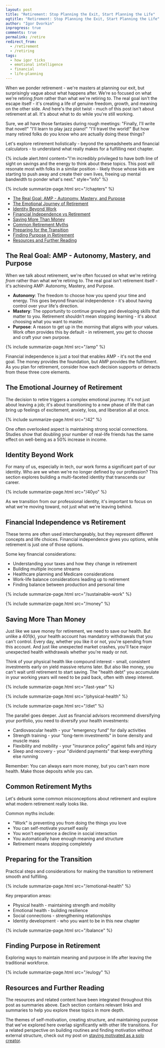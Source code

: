 ```yaml
---
layout: post
title: "Retirement: Stop Planning the Exit, Start Planning the Life"
ogtitle: "Retirement: Stop Planning the Exit, Start Planning the Life"
author: "Igor Dvorkin"
inprogress: true
comments: true
permalink: /retire
redirect_from:
  - /retirement
  - /retiring
tags:
  - how igor ticks
  - emotional intelligence
  - financial
  - life-planning
---
```


When we ponder retirement - we're masters at planning our exit, but surprisingly vague about what happens after. We're so focused on what we're retiring _from_ rather than what we're retiring _to_. The real goal isn't the escape itself - it's creating a life of genuine freedom, growth, and meaning on the other side. And here's the plot twist - much of this post isn't about retirement at all. It's about what to do while you're still working.

Sure, we all have those fantasies during rough meetings: "Finally, I'll write that novel!" "I'll learn to play jazz piano!" "I'll travel the world!" But how many retired folks do you know who are actually doing these things?

Let's explore retirement holistically - beyond the spreadsheets and financial calculators - to understand what really makes for a fulfilling next chapter.

{% include alert.html content="I'm incredibly privileged to have both line of sight on savings and the energy to think about these topics. This post will resonate most with folks in a similar position - likely those whose kids are starting to push away and create their own lives, freeing up mental bandwidth to ponder what's next." style="info" %}

{% include summarize-page.html src="/chapters" %}

<!-- prettier-ignore-start -->
<!-- vim-markdown-toc GFM -->

- [The Real Goal: AMP - Autonomy, Mastery, and Purpose](#the-real-goal-amp---autonomy-mastery-and-purpose)
- [The Emotional Journey of Retirement](#the-emotional-journey-of-retirement)
- [Identity Beyond Work](#identity-beyond-work)
- [Financial Independence vs Retirement](#financial-independence-vs-retirement)
- [Saving More Than Money](#saving-more-than-money)
- [Common Retirement Myths](#common-retirement-myths)
- [Preparing for the Transition](#preparing-for-the-transition)
- [Finding Purpose in Retirement](#finding-purpose-in-retirement)
- [Resources and Further Reading](#resources-and-further-reading)

<!-- vim-markdown-toc-end -->
<!-- prettier-ignore-end -->

## The Real Goal: AMP - Autonomy, Mastery, and Purpose

When we talk about retirement, we're often focused on what we're retiring _from_ rather than what we're retiring _to_. The real goal isn't retirement itself - it's achieving AMP: Autonomy, Mastery, and Purpose.

- **Autonomy**: The freedom to choose how you spend your time and energy. This goes beyond financial independence - it's about having control over your life's direction.
- **Mastery**: The opportunity to continue growing and developing skills that matter to you. Retirement shouldn't mean stopping learning - it's about choosing what you want to master.
- **Purpose**: A reason to get up in the morning that aligns with your values. Work often provides this by default - in retirement, you get to choose and craft your own purpose.

{% include summarize-page.html src="/amp" %}

Financial independence is just a tool that enables AMP - it's not the end goal. The money provides the foundation, but AMP provides the fulfillment. As you plan for retirement, consider how each decision supports or detracts from these three core elements.

## The Emotional Journey of Retirement

The decision to retire triggers a complex emotional journey. It's not just about leaving a job; it's about transitioning to a new phase of life that can bring up feelings of excitement, anxiety, loss, and liberation all at once.

{% include summarize-page.html src="/42" %}

One often overlooked aspect is maintaining strong social connections. Studies show that doubling your number of real-life friends has the same effect on well-being as a 50% increase in income.

## Identity Beyond Work

For many of us, especially in tech, our work forms a significant part of our identity. Who are we when we're no longer defined by our profession? This section explores building a multi-faceted identity that transcends our career.

{% include summarize-page.html src="/40yo" %}

As we transition from our professional identity, it's important to focus on what we're moving toward, not just what we're leaving behind.

## Financial Independence vs Retirement

These terms are often used interchangeably, but they represent different concepts and life choices. Financial independence gives you options, while retirement is just one of those options.

Some key financial considerations:

- Understanding your taxes and how they change in retirement
- Building multiple income streams
- Healthcare planning and Medicare considerations
- Work-life balance considerations leading up to retirement
- Finding balance between production and personal time

{% include summarize-page.html src="/sustainable-work" %}

{% include summarize-page.html src="/money" %}

## Saving More Than Money

Just like we save money for retirement, we need to save our health. But unlike a 401(k), your health account has mandatory withdrawals that you can't control. Every day, whether you like it or not, you're spending from this account. And just like unexpected market crashes, you'll face major unexpected health withdrawals whether you're ready or not.

Think of your physical health like compound interest - small, consistent investments early on yield massive returns later. But also like money, you can't wait until retirement to start saving. The "health debt" you accumulate in your working years will need to be paid back, often with steep interest.

{% include summarize-page.html src="/last-year" %}

{% include summarize-page.html src="/physical-health" %}

{% include summarize-page.html src="/diet" %}

The parallel goes deeper. Just as financial advisors recommend diversifying your portfolio, you need to diversify your health investments:

- Cardiovascular health - your "emergency fund" for daily activities
- Strength training - your "long-term investments" in bone density and muscle mass
- Flexibility and mobility - your "insurance policy" against falls and injury
- Sleep and recovery - your "dividend payments" that keep everything else running

Remember: You can always earn more money, but you can't earn more health. Make those deposits while you can.

## Common Retirement Myths

Let's debunk some common misconceptions about retirement and explore what modern retirement really looks like.

Common myths include:

- "Work" is preventing you from doing the things you love
- You can self-motivate yourself easily
- You won't experience a decline in social interaction
- You automatically have enough meaning and structure
- Retirement means stopping completely

## Preparing for the Transition

Practical steps and considerations for making the transition to retirement smooth and fulfilling.

{% include summarize-page.html src="/emotional-health" %}

Key preparation areas:

- Physical health - maintaining strength and mobility
- Emotional health - building resilience
- Social connections - strengthening relationships
- Identity development - who you want to be in this new chapter

{% include summarize-page.html src="/balance" %}

## Finding Purpose in Retirement

Exploring ways to maintain meaning and purpose in life after leaving the traditional workforce.

{% include summarize-page.html src="/eulogy" %}

## Resources and Further Reading

The resources and related content have been integrated throughout this post as summaries above. Each section contains relevant links and summaries to help you explore these topics in more depth.

The themes of self-motivation, creating structure, and maintaining purpose that we've explored here overlap significantly with other life transitions. For a related perspective on building routines and finding motivation without external structure, check out my post on [staying motivated as a solo creator](https://gist.github.com/idvorkin/0a7719e84f424c51d2ef9275a5b5c3ca#file-b_think-md).

